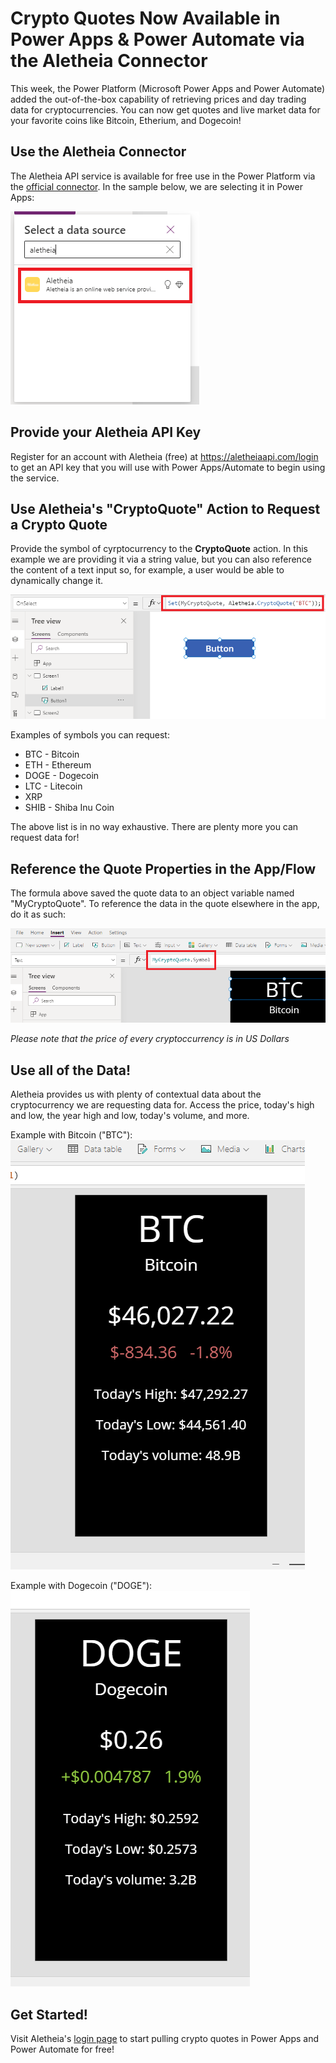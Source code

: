 # Crypto Quotes Now Available in Power Apps & Power Automate via the Aletheia Connector
This week, the Power Platform (Microsoft Power Apps and Power Automate) added the out-of-the-box capability of retrieving prices and day trading data for cryptocurrencies. You can now get quotes and live market data for your favorite coins like Bitcoin, Etherium, and Dogecoin!

## Use the Aletheia Connector
The Aletheia API service is available for free use in the Power Platform via the [official connector](https://docs.microsoft.com/en-us/connectors/aletheia/). In the sample below, we are selecting it in Power Apps:

![Select Aletheia Connector](.\aletheia-connector.PNG)

## Provide your Aletheia API Key
Register for an account with Aletheia (free) at https://aletheiaapi.com/login to get an API key that you will use with Power Apps/Automate to begin using the service.

## Use Aletheia's "CryptoQuote" Action to Request a Crypto Quote
Provide the symbol of cyrptocurrency to the **CryptoQuote** action. In this example we are providing it via a string value, but you can also reference the content of a text input so, for example, a user would be able to dynamically change it.

![CyrptoQuote formula](./formula.PNG)

Examples of symbols you can request:
- BTC - Bitcoin
- ETH - Ethereum
- DOGE - Dogecoin
- LTC - Litecoin
- XRP
- SHIB - Shiba Inu Coin

The above list is in no way exhaustive. There are plenty more you can request data for!

## Reference the Quote Properties in the App/Flow
The formula above saved the quote data to an object variable named "MyCryptoQuote". To reference the data in the quote elsewhere in the app, do it as such:

![Reference Symbol](./symbol.PNG)

*Please note that the price of every cryptoccurrency is in US Dollars*

## Use all of the Data!
Aletheia provides us with plenty of contextual data about the cryptocurrency we are requesting data for. Access the price, today's high and low, the year high and low, today's volume, and more.

Example with Bitcoin ("BTC"):
![Bitcoin Example](./BTC.PNG)

Example with Dogecoin ("DOGE"):
![Dogecoin Example](./DOGE.PNG)

## Get Started!
Visit Aletheia's [login page](https://aletheiaapi.com/login) to start pulling crypto quotes in Power Apps and Power Automate for free!

